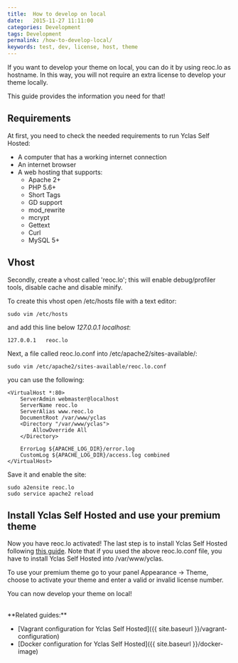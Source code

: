 ```yaml
---
title:  How to develop on local
date:   2015-11-27 11:11:00
categories: Development
tags: Development
permalink: /how-to-develop-local/
keywords: test, dev, license, host, theme
---
```

If you want to develop your theme on local, you can do it by using reoc.lo as hostname. In this way, you will not require an extra license to develop your theme locally.

This guide provides the information you need for that!

## Requirements

At first, you need to check the needed requirements to run Yclas Self Hosted:

+ A computer that has a working internet connection
+ An internet browser
+ A web hosting that supports:
  * Apache 2+
  * PHP 5.6+
  * Short Tags
  * GD support
  * mod_rewrite
  * mcrypt
  * Gettext
  * Curl
  * MySQL 5+

## Vhost

Secondly, create a vhost called 'reoc.lo'; this will enable debug/profiler tools, disable cache and disable minify.

To create this vhost open /etc/hosts file with a text editor:

    sudo vim /etc/hosts

and add this line below _127.0.0.1   localhost_:

    127.0.0.1   reoc.lo


Next, a file called reoc.lo.conf into /etc/apache2/sites-available/:

    sudo vim /etc/apache2/sites-available/reoc.lo.conf

you can use the following:

    <VirtualHost *:80>
        ServerAdmin webmaster@localhost
        ServerName reoc.lo
        ServerAlias www.reoc.lo
        DocumentRoot /var/www/yclas
        <Directory "/var/www/yclas">
            AllowOverride All
        </Directory>

        ErrorLog ${APACHE_LOG_DIR}/error.log
        CustomLog ${APACHE_LOG_DIR}/access.log combined
    </VirtualHost>


Save it and enable the site:

    sudo a2ensite reoc.lo
    sudo service apache2 reload

## Install Yclas Self Hosted and use your premium theme

Now you have reoc.lo activated! The last step is to install Yclas Self Hosted following [this guide](http://docs.yclas.com/install-self-hosted/). Note that if you used the above reoc.lo.conf file, you have to install Yclas Self Hosted into /var/www/yclas.

To use your premium theme go to your panel Appearance -> Theme, choose to activate your theme and enter a valid or invalid license number.


You can now develop your theme on local!


<br>
**Related guides:**

+ [Vagrant configuration for Yclas Self Hosted]({{ site.baseurl }}/vagrant-configuration)
+ [Docker configuration for Yclas Self Hosted]({{ site.baseurl }}/docker-image)